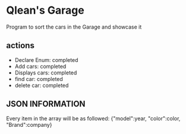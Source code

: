 # Qlean's Garage
Program to sort the cars in the Garage and showcase it

## actions
- Declare Enum: completed
- Add cars: completed
- Displays cars: completed
- find car: completed
- delete car: completed


## JSON INFORMATION
Every item in the array will be as followed:
{"model":year, "color":color, "Brand":company}